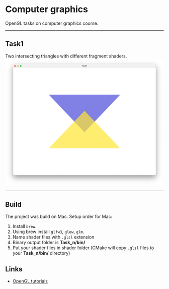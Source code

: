 # Computer graphics

OpenGL tasks on computer graphics course.


------------------------
## Task1
Two intersecting triangles with different fragment shaders.
![tag1](Task1/imgs/result.png "Static triangles")







-------------------------

## Build

The project was build on Mac. Setup order for Mac:
1. Install `brew`.
2. Using brew install `glfw3`, `glew`, `glm`.
3. Name shader files with `.glsl` extension
4. Binary output folder is **Task_n/bin/**
5. Put your shader files in shader folder (CMake will copy `.glsl` files to your **Task_n/bin/** directory)


## Links
- [OpenGL tutorials](https://www.opengl-tutorial.org/ru/)
